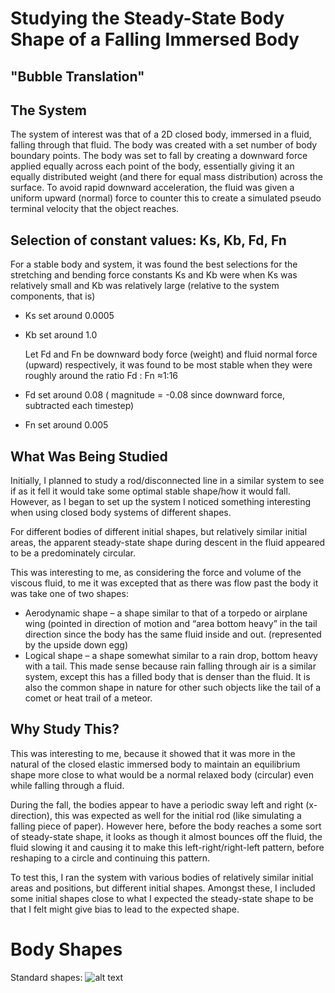 # Studying the Steady-State Body Shape of a Falling Immersed Body
## "Bubble Translation"


## The System
  The system of interest was that of a 2D closed body, immersed in a fluid, falling through that fluid. The body was created with a set number of body boundary points. The body was set to fall by creating a downward force applied equally across each point of the body, essentially giving it an equally distributed weight (and there for equal mass distribution) across the surface. To avoid rapid downward acceleration, the fluid was given a uniform upward (normal) force to counter this to create a simulated pseudo terminal velocity that the object reaches.

## Selection of constant values: Ks, Kb, Fd, Fn
  For a stable body and system, it was found the best selections for the stretching and bending force constants Ks and Kb were when Ks was relatively small and Kb was relatively large (relative to the system components, that is)
* Ks set around 0.0005
* Kb set around 1.0

  Let Fd and Fn be downward body force (weight) and fluid normal force (upward) respectively, it was found to be most stable when they were roughly around the ratio Fd : Fn ≈1:16
* Fd set around 0.08 ( magnitude = -0.08 since downward force, subtracted each timestep) 
* Fn set around 0.005

## What Was Being Studied
  Initially, I planned to study a rod/disconnected line in a similar system to see if as it fell it would take some optimal stable shape/how it would fall. However, as I began to set up the system I noticed something interesting when using closed body systems of different shapes.

  For different bodies of different initial shapes, but relatively similar initial areas, the apparent steady-state shape during descent in the fluid appeared to be a predominately circular.

  This was interesting to me, as considering the force and volume of the viscous fluid, to me it was excepted that as there was flow past the body it was take one of two shapes: 
  * Aerodynamic shape – a shape similar to that of a torpedo or airplane wing (pointed in direction of motion and “area bottom heavy” in the tail direction since the body has the same fluid inside and out. (represented by the upside down egg)
  * Logical shape – a shape somewhat similar to a rain drop, bottom heavy with a tail. This made sense because rain falling through air is a similar system, except this has a filled body that is denser than the fluid. It is also the common shape in nature for other such objects like the tail of a comet or heat trail of a meteor.

## Why Study This?
This was interesting to me, because it showed that it was more in the natural of the closed elastic immersed body to maintain an equilibrium shape more close to what would be a normal relaxed body (circular) even while falling through a fluid.

During the fall, the bodies appear to have a periodic sway left and right (x-direction), this was expected as well for the initial rod (like simulating a falling piece of paper). However here, before the body reaches a some sort of steady-state shape, it looks as though it almost bounces off the fluid, the fluid slowing it and causing it to make this left-right/right-left pattern, before reshaping to a circle and continuing this pattern.

To test this, I ran the system with various bodies of relatively similar initial areas and positions, but different initial shapes. Amongst these, I included some initial shapes close to what I expected the steady-state shape to be that I felt might give bias to lead to the expected shape.

# Body Shapes
Standard shapes:
![alt text](/graphics/gender_race.png "Standard Shapes")
